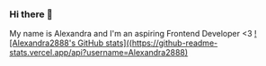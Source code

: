 ### Hi there 👋
My name is Alexandra and I'm an aspiring Frontend Developer <3
[![Alexandra2888's GitHub stats]((https://github-readme-stats.vercel.app/api?username=Alexandra2888)](https://github.com/Alexandra2888/github-readme-stats)


<!--
**Alexandra2888/Alexandra2888** is a ✨ _special_ ✨ repository because its `README.md` (this file) appears on your GitHub profile.

Here are some ideas to get you started:

- 🔭 I’m currently working on ...
- 🌱 I’m currently learning ...
- 👯 I’m looking to collaborate on ...
- 🤔 I’m looking for help with ...
- 💬 Ask me about ...
- 📫 How to reach me: ...
- 😄 Pronouns: ...
- ⚡ Fun fact: ...
-->
